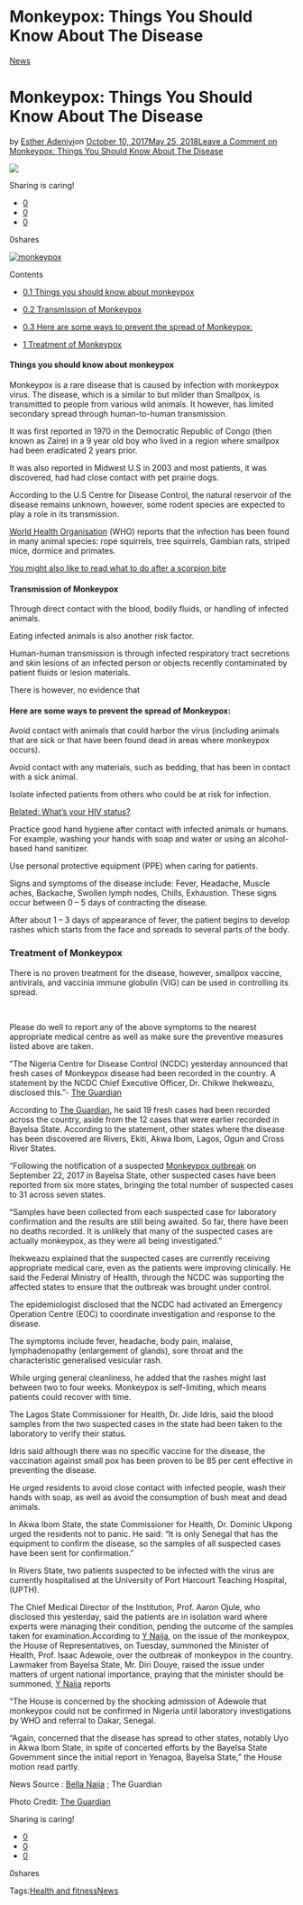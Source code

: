 # Monkeypox: Things You Should Know About The Disease

[News](https://estheradeniyi.com/category/news/)
# Monkeypox: Things You Should Know About The Disease

by [Esther Adeniyi](https://estheradeniyi.com/author/esther-adeniyi/)on [October 10, 2017May 25, 2018](https://estheradeniyi.com/monkeypox-things-you-should-know-abou/)[Leave a Comment on Monkeypox: Things You Should Know About The Disease](https://estheradeniyi.com/monkeypox-things-you-should-know-abou/#respond)

![](images/Monkeypox-8-10-17.jpg)

Sharing is caring!

- [0](https://www.facebook.com/sharer/sharer.php?u=https%3A%2F%2Festheradeniyi.com%2Fmonkeypox-things-you-should-know-abou%2F&amp;t=Monkeypox%3A%20Things%20You%20Should%20Know%20About%20The%20Disease)
- [0](https://twitter.com/intent/tweet?text=Monkeypox%3A%20Things%20You%20Should%20Know%20About%20The%20Disease&amp;url=https%3A%2F%2Festheradeniyi.com%2Fmonkeypox-things-you-should-know-abou%2F)
- [0](#)

0shares

[![monkeypox](images/Monkeypox-8-10-17-1024x576.jpg)](images/Monkeypox-8-10-17-1024x576.jpg)

Contents

- [0.1 Things you should know about monkeypox](#Things_you_should_know_about_monkeypox)
- [0.2 Transmission of Monkeypox](#Transmission_of_Monkeypox)
- [0.3 Here are some ways to prevent the spread of Monkeypox:](#Here_are_some_ways_to_prevent_the_spread_of_Monkeypox)

- [1 Treatment of Monkeypox](#Treatment_of_Monkeypox)

#### Things you should know about monkeypox

Monkeypox is a rare disease that is caused by infection with
 monkeypox virus. The disease, which is a similar to but milder than Smallpox,
 is transmitted to people from various wild animals. It however, has limited
 secondary spread through human-to-human transmission.

It was first reported in 1970 in the Democratic Republic of
 Congo (then known as Zaire) in a 9 year old boy who lived in a region where
 smallpox had been eradicated 2 years prior.

It was also reported in Midwest U.S in 2003 and most
 patients, it was discovered, had had close contact with pet prairie dogs.

According to the U.S Centre for Disease Control, the natural
 reservoir of the disease remains unknown, however, some rodent species are
 expected to play a role in its transmission.

[World Health Organisation](https://en.wikipedia.org/wiki/World_Health_Organization) (WHO) reports that the infection
 has been found in many animal species: rope squirrels, tree squirrels, Gambian
 rats, striped mice, dormice and primates.

[You might also like to read what to do after a scorpion bite](https://www.estheradeniyi.com/what-to-do-after-scorpion-bite)

#### Transmission of Monkeypox

Through direct contact with the blood, bodily fluids, or
 handling of infected animals.

Eating infected animals is also another risk factor.

Human-human transmission is through infected respiratory
 tract secretions and skin lesions of an infected person or objects recently
 contaminated by patient fluids or lesion materials.

There is however, no evidence that

#### Here are some ways to prevent the spread of Monkeypox:

Avoid contact with animals that could harbor the virus
 (including animals that are sick or that have been found dead in areas where monkeypox
 occurs).

Avoid contact with any materials, such as bedding, that has
 been in contact with a sick animal.

Isolate infected patients from others who could be at risk
 for infection.

[Related: What&#x2019;s your HIV status?](https://www.estheradeniyi.com/getting-to-zero-what-is-your-hiv-status)

Practice good hand hygiene after contact with infected
 animals or humans. For example, washing your hands with soap and water or using
 an alcohol-based hand sanitizer.

Use personal protective equipment (PPE) when caring for
 patients.

Signs and symptoms of the disease include: Fever, Headache,
 Muscle aches, Backache, Swollen lymph nodes, Chills, Exhaustion. These signs
 occur between 0 &#x2013; 5 days of contracting the disease.

After about 1 &#x2013; 3 days of appearance of fever, the patient
 begins to develop rashes which starts from the face and spreads to several
 parts of the body.

### Treatment of Monkeypox

There is no proven treatment for the disease, however,
 smallpox vaccine, antivirals, and vaccinia immune globulin (VIG) can be used in
 controlling its spread.

&#xA0;

Please do well to report any of the above symptoms to the
 nearest appropriate medical centre as well as make sure the preventive measures
 listed above are taken.

&#x201C;The Nigeria Centre for Disease Control (NCDC) yesterday
 announced that fresh cases of Monkeypox disease had been recorded in the
 country. A statement by the NCDC Chief Executive Officer, Dr. Chikwe Ihekweazu,
 disclosed this.&#x201D;- [The Guardian](https://guardian.ng/news/monkeypox-spreads-in-lagos-six-other-states-cases-rise-to-31/)

According to [The Guardian](https://guardian.ng/news/monkeypox-spreads-in-lagos-six-other-states-cases-rise-to-31/), he said 19 fresh cases had been recorded across the country,
 aside from the 12 cases that were earlier recorded in Bayelsa State. According
 to the statement, other states where the disease has been discovered are
 Rivers, Ekiti, Akwa Ibom, Lagos, Ogun and Cross River States.

&#x201C;Following the notification of a suspected [Monkeypox outbreak](https://www.thisdaylive.com/index.php/2017/10/10/monkey-pox-spreads-to-lagos-rivers-five-other-states/) on September 22, 2017 in Bayelsa State, other suspected cases have
 been reported from six more states, bringing the total number of suspected
 cases to 31 across seven states.

&#x201C;Samples have been collected from each suspected case for
 laboratory confirmation and the results are still being awaited. So far, there
 have been no deaths recorded. It is unlikely that many of the suspected cases
 are actually monkeypox, as they were all being investigated.&#x201D;

Ihekweazu explained that the suspected cases are currently
 receiving appropriate medical care, even as the patients were improving
 clinically. He said the Federal Ministry of Health, through the NCDC was
 supporting the affected states to ensure that the outbreak was brought under
 control.

The epidemiologist disclosed that the NCDC had activated an
 Emergency Operation Centre (EOC) to coordinate investigation and response to
 the disease.

The symptoms include fever, headache, body pain, malaise,
 lymphadenopathy (enlargement of glands), sore throat and the characteristic
 generalised vesicular rash.

While urging general cleanliness, he added that the rashes
 might last between two to four weeks. Monkeypox is self-limiting, which means
 patients could recover with time.

The Lagos State Commissioner for Health, Dr. Jide Idris,
 said the blood samples from the two suspected cases in the state had been taken
 to the laboratory to verify their status.

Idris said although there was no specific vaccine for the
 disease, the vaccination against small pox has been proven to be 85 per cent
 effective in preventing the disease.

He urged residents to avoid close contact with infected
 people, wash their hands with soap, as well as avoid the consumption of bush
 meat and dead animals.

In Akwa Ibom State, the state Commissioner for Health, Dr.
 Dominic Ukpong urged the residents not to panic. He said: &#x201C;It is only Senegal
 that has the equipment to confirm the disease, so the samples of all suspected
 cases have been sent for confirmation.&#x201D;

In Rivers State, two patients suspected to be infected with
 the virus are currently hospitalised at the University of Port Harcourt
 Teaching Hospital, (UPTH).

The Chief Medical Director of the Institution, Prof. Aaron
 Ojule, who disclosed this yesterday, said the patients are in isolation ward
 where experts were managing their condition, pending the outcome of the samples
 taken for examination.According to [Y Naija](https://ynaija.com/reps-summon-health-minister-monkeypox-virus/?utm_medium=push%20notification&amp;utm_source=onesignal&amp;utm_campaign=ynaija%20push&amp;utm_content=ynaija%20%notification%push), on the issue of the monkeypox, the House of Representatives, on Tuesday, summoned the
 Minister of Health, Prof. Isaac Adewole, over the outbreak of monkeypox in the
 country.
Lawmaker from Bayelsa State, Mr. Diri Douye, raised the
 issue under matters of urgent national importance, praying that the minister
 should be summoned, [Y Naija](https://ynaija.com/reps-summon-health-minister-monkeypox-virus/?utm_medium=push%20notification&amp;utm_source=onesignal&amp;utm_campaign=ynaija%20push&amp;utm_content=ynaija%20%notification%push) reports

&#x201C;The House is concerned by the shocking admission of Adewole
 that monkeypox could not be confirmed in Nigeria until laboratory
 investigations by WHO and referral to Dakar, Senegal.

&#x201C;Again, concerned that the disease has spread to other
 states, notably Uyo in Akwa Ibom State, in spite of concerted efforts by the
 Bayelsa State Government since the initial report in Yenagoa, Bayelsa State,&#x201D;
 the House motion read partly.

News Source : [Bella Naija](https://www.bellanaija.com/2017/10/monkeypox-spreads-across-7-states-things-know-disease/)&#xA0;; The Guardian

Photo Credit: [The Guardian](https://guardian.ng/news/monkeypox-spreads-in-lagos-six-other-states-cases-rise-to-31/)

Sharing is caring!

- [0](https://www.facebook.com/sharer/sharer.php?u=https%3A%2F%2Festheradeniyi.com%2Fmonkeypox-things-you-should-know-abou%2F&amp;t=Monkeypox%3A%20Things%20You%20Should%20Know%20About%20The%20Disease)
- [0](https://twitter.com/intent/tweet?text=Monkeypox%3A%20Things%20You%20Should%20Know%20About%20The%20Disease&amp;url=https%3A%2F%2Festheradeniyi.com%2Fmonkeypox-things-you-should-know-abou%2F)
- [0](#)

0shares

Tags:[Health and fitness](https://estheradeniyi.com/tag/health-and-fitness/)[News](https://estheradeniyi.com/tag/news/)